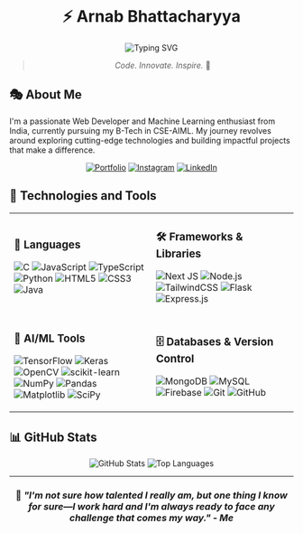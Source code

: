 <div align="center">
  
# ⚡ Arnab Bhattacharyya

<p align="center">
  <img src="https://readme-typing-svg.demolab.com?font=Fira+Code&weight=600&size=28&duration=3000&pause=1000&color=6B76F7&center=true&vCenter=true&random=false&width=435&lines=Web+Developer;ML+Enthusiast;B-Tech+Student" alt="Typing SVG" />
</p>

> *Code. Innovate. Inspire.* 🚀

</div>

## 🎭 About Me

I'm a passionate Web Developer and Machine Learning enthusiast from India, currently pursuing my B-Tech in CSE-AIML. My journey revolves around exploring cutting-edge technologies and building impactful projects that make a difference.

<div align="center">

[![Portfolio](https://img.shields.io/badge/Portfolio-%23000000.svg?style=for-the-badge&logo=firefox&logoColor=#FF7139)](https://arnab-here.vercel.app/)
[![Instagram](https://img.shields.io/badge/Connect_on_Instagram-%23E4405F.svg?style=for-the-badge&logo=Instagram&logoColor=white)](https://instagram.com/__arnab_bhattacharyya)
[![LinkedIn](https://img.shields.io/badge/Let's_Connect-%230077B5.svg?style=for-the-badge&logo=linkedin&logoColor=white)](https://linkedin.com/in/arnab-bhattacharyya-380966291)

</div>

## 💫 Technologies and Tools

<table>
<tr>
<td width="50%">

### 🎯 Languages
![C](https://img.shields.io/badge/c-%23171717.svg?style=for-the-badge&logo=c&logoColor=%2300599C)
![JavaScript](https://img.shields.io/badge/javascript-%23171717.svg?style=for-the-badge&logo=javascript&logoColor=%23F7DF1E)
![TypeScript](https://img.shields.io/badge/typescript-%23171717.svg?style=for-the-badge&logo=typescript&logoColor=%23007ACC)
![Python](https://img.shields.io/badge/python-%23171717.svg?style=for-the-badge&logo=python&logoColor=%233776AB)
![HTML5](https://img.shields.io/badge/html5-%23171717.svg?style=for-the-badge&logo=html5&logoColor=%23E34F26)
![CSS3](https://img.shields.io/badge/css3-%23171717.svg?style=for-the-badge&logo=css3&logoColor=%231572B6)
![Java](https://img.shields.io/badge/java-%23171717.svg?style=for-the-badge&logo=openjdk&logoColor=%23ED8B00)

</td>
<td width="50%">

### 🛠️ Frameworks & Libraries
![Next JS](https://img.shields.io/badge/Next-%23171717.svg?style=for-the-badge&logo=next.js&logoColor=white)
![Node.js](https://img.shields.io/badge/node.js-%23171717.svg?style=for-the-badge&logo=node.js&logoColor=%236DA55F)
![TailwindCSS](https://img.shields.io/badge/tailwindcss-%23171717.svg?style=for-the-badge&logo=tailwind-css&logoColor=%2338B2AC)
![Flask](https://img.shields.io/badge/flask-%23171717.svg?style=for-the-badge&logo=flask&logoColor=white)
![Express.js](https://img.shields.io/badge/express-%23171717.svg?style=for-the-badge&logo=express&logoColor=white)

</td>
</tr>
<tr>
<td width="50%">

### 🧠 AI/ML Tools
![TensorFlow](https://img.shields.io/badge/TensorFlow-%23171717.svg?style=for-the-badge&logo=TensorFlow&logoColor=%23FF6F00)
![Keras](https://img.shields.io/badge/Keras-%23171717.svg?style=for-the-badge&logo=Keras&logoColor=%23D00000)
![OpenCV](https://img.shields.io/badge/opencv-%23171717.svg?style=for-the-badge&logo=opencv&logoColor=white)
![scikit-learn](https://img.shields.io/badge/scikit--learn-%23171717.svg?style=for-the-badge&logo=scikit-learn&logoColor=%23F7931E)
![NumPy](https://img.shields.io/badge/numpy-%23171717.svg?style=for-the-badge&logo=numpy&logoColor=%23013243)
![Pandas](https://img.shields.io/badge/pandas-%23171717.svg?style=for-the-badge&logo=pandas&logoColor=%23150458)
![Matplotlib](https://img.shields.io/badge/Matplotlib-%23171717.svg?style=for-the-badge&logo=Matplotlib&logoColor=black)
![SciPy](https://img.shields.io/badge/SciPy-%23171717.svg?style=for-the-badge&logo=scipy&logoColor=white)

</td>
<td width="50%">

### 🗄️ Databases & Version Control
![MongoDB](https://img.shields.io/badge/MongoDB-%23171717.svg?style=for-the-badge&logo=mongodb&logoColor=%234ea94b)
![MySQL](https://img.shields.io/badge/mysql-%23171717.svg?style=for-the-badge&logo=mysql&logoColor=%234479A1)
![Firebase](https://img.shields.io/badge/firebase-%23171717.svg?style=for-the-badge&logo=firebase&logoColor=%23FFCA28)
![Git](https://img.shields.io/badge/git-%23171717.svg?style=for-the-badge&logo=git&logoColor=%23F05033)
![GitHub](https://img.shields.io/badge/github-%23171717.svg?style=for-the-badge&logo=github&logoColor=white)

</td>
</tr>
</table>

## 📊 GitHub Stats

<div align="center">

<img src="https://github-readme-stats.vercel.app/api?username=ArNAB-0053&theme=midnight-purple&hide_border=true&include_all_commits=false&count_private=true" alt="GitHub Stats" />

<!-- <img src="https://github-readme-streak-stats.herokuapp.com/?user=ArNAB-0053&theme=midnight-purple&hide_border=true&include_all_commits=false&count_private=true" alt="GitHub Stats" /> -->

<img src="https://github-readme-stats.vercel.app/api/top-langs/?username=ArNAB-0053&theme=midnight-purple&hide_border=true&include_all_commits=false&count_private=true&layout=compact" alt="Top Languages" />

</div>

---

<div align="center">
  
### 🌟 *"I'm not sure how talented I really am, but one thing I know for sure—I work hard and I'm always ready to face any challenge that comes my way."* - *Me*

<!-- <img src="https://komarev.com/ghpvc/?username=ArNAB-0053&label=Profile%20Views&color=6B76F7&style=flat" alt="Profile Views" /> -->

</div>
